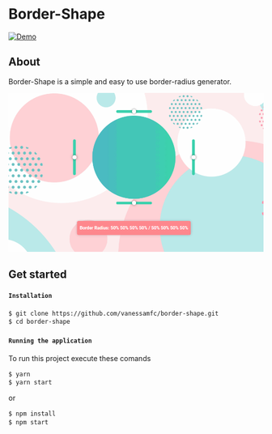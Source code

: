 # Border-Shape
[![Demo](https://api.netlify.com/api/v1/badges/bfb478a6-aa6e-4140-905d-febf28a0b4ca/deploy-status)](https://bordershape.vanessamfc.site)
## About

Border-Shape is a simple and easy to use border-radius generator.

![Home Page](/readmeGif/borderHome.gif?raw=true "Home Page")

## Get started

#### `Installation`

```sh
$ git clone https://github.com/vanessamfc/border-shape.git
$ cd border-shape
```

#### `Running the application`

To run this project execute these comands

```sh
$ yarn
$ yarn start
```

or

```sh
$ npm install
$ npm start
```
